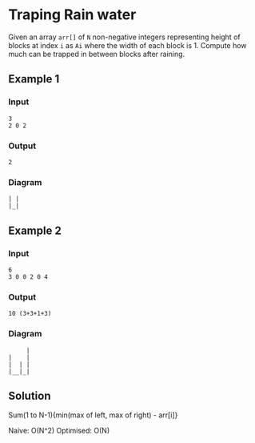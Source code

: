 # Traping Rain water

Given an array `arr[]` of `N` non-negative integers representing height of blocks at index `i` as `Ai` where the width of each block is 1. Compute how much can be trapped in between blocks after raining.

## Example 1

### Input

```
3
2 0 2
```

### Output

```
2
```

### Diagram

```
| |
|_|
```

## Example 2

### Input

```
6
3 0 0 2 0 4
```

### Output

```
10 (3+3+1+3)
```

### Diagram

```
     |
|    |
|  | |
|__|_|
```

## Solution

Sum(1 to N-1){min(max of left, max of right) - arr[i]}

Naive: O(N^2)
Optimised: O(N)
